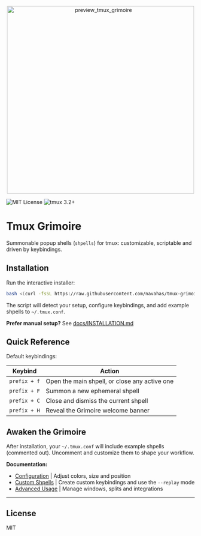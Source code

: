 <p align="center">
    <img src="https://raw.githubusercontent.com/navahas/tmux-grimoire/assets/images/grimoire.png"
        alt="preview_tmux_grimoire" width="500"/>
</p>

![MIT License](https://img.shields.io/badge/license-MIT-blue.svg)
![tmux 3.2+](https://img.shields.io/badge/tmux-3.2+-brightgreen)

# Tmux Grimoire

Summonable popup shells (`shpells`) for tmux: customizable, scriptable and driven by keybindings.

## Installation

Run the interactive installer:

```bash
bash <(curl -fsSL https://raw.githubusercontent.com/navahas/tmux-grimoire/main/install.sh)
```

The script will detect your setup, configure keybindings, and add example shpells to `~/.tmux.conf`.

**Prefer manual setup?** See [docs/INSTALLATION.md](docs/INSTALLATION.md#manual-installation)

## Quick Reference

Default keybindings:

| Keybind | Action |
|---------|--------|
| `prefix + f` | Open the main shpell, or close any active one |
| `prefix + F` | Summon a new ephemeral shpell |
| `prefix + C` | Close and dismiss the current shpell |
| `prefix + H` | Reveal the Grimoire welcome banner |

## Awaken the Grimoire

After installation, your `~/.tmux.conf` will include example shpells (commented out). Uncomment and customize them to shape your workflow.

**Documentation:**
- [Configuration](docs/CONFIGURATION.md)  | Adjust colors, size and position
- [Custom Shpells](docs/CUSTOM_SHPELLS.md) | Create custom keybindings and use the `--replay` mode
- [Advanced Usage](docs/ADVANCED.md) | Manage windows, splits and integrations

---
## License

MIT
